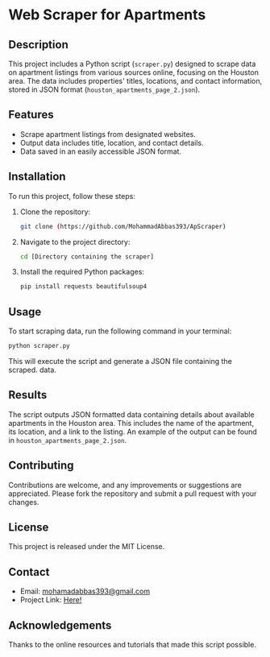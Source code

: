 # Web Scraper for  Apartments

## Description
This project includes a Python script (`scraper.py`) designed to scrape data on apartment listings from various sources online, focusing on the Houston area. The data includes properties' titles, locations, and contact information, stored in JSON format (`houston_apartments_page_2.json`).

## Features
- Scrape apartment listings from designated websites.
- Output data includes title, location, and contact details.
- Data saved in an easily accessible JSON format.

## Installation
To run this project, follow these steps:
1. Clone the repository:
   ```bash
   git clone (https://github.com/MohammadAbbas393/ApScraper)
   ```
2. Navigate to the project directory:
   ```bash
   cd [Directory containing the scraper]
   ```
3. Install the required Python packages:
   ```bash
   pip install requests beautifulsoup4
   ```

## Usage
To start scraping data, run the following command in your terminal:
```bash
python scraper.py
```
This will execute the script and generate a JSON file containing the scraped. data.

## Results
The script outputs JSON formatted data containing details about available apartments in the Houston area. This includes the name of the apartment, its location, and a link to the listing. An example of the output can be found in `houston_apartments_page_2.json`.

## Contributing
Contributions are welcome, and any improvements or suggestions are appreciated. Please fork the repository and submit a pull request with your changes.

## License
This project is released under the MIT License.

## Contact
- Email: mohamadabbas393@gmail.com
- Project Link: [Here!](https://github.com/MohammadAbbas393/ApScraper/)

## Acknowledgements
Thanks to the online resources and tutorials that made this script possible.
